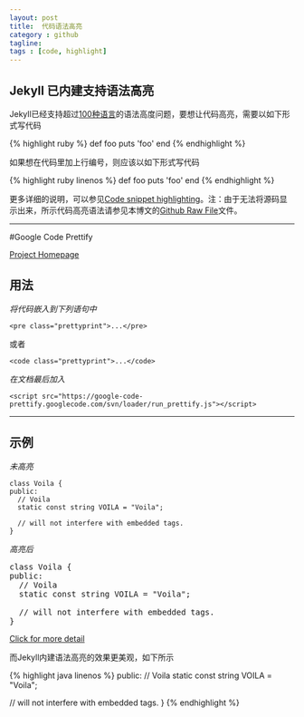 ```yaml
---
layout: post
title:  代码语法高亮
category : github
tagline:  
tags : [code, highlight]
---
```


Jekyll 已内建支持语法高亮
-------

Jekyll已经支持超过[100种语言](http://pygments.org/languages/)的语法高度问题，要想让代码高亮，需要以如下形式写代码

{% highlight ruby %}
def foo
puts 'foo'
end
{% endhighlight %}


如果想在代码里加上行编号，则应该以如下形式写代码

{% highlight ruby linenos %}
def foo
puts 'foo'
end
{% endhighlight %}

更多详细的说明，可以参见[Code snippet highlighting](http://jekyllrb.com/docs/templates/)。注：由于无法将源码显示出来，所示代码高亮语法请参见本博文的[Github Raw File](https://raw.githubusercontent.com/lxiongh/lxiongh.github.com/master/_posts/2013.07/2013-07-12-code_test.md)文件。


---

#Google Code Prettify

[Project Homepage](https://code.google.com/p/google-code-prettify/)

用法
---------

*将代码嵌入到下列语句中* 

    <pre class="prettyprint">...</pre>  

或者
  
    <code class="prettyprint">...</code>


*在文档最后加入*

    <script src="https://google-code-prettify.googlecode.com/svn/loader/run_prettify.js"></script>

-----------

示例
---------

*未高亮*

    class Voila {
    public:
      // Voila
      static const string VOILA = "Voila";
    
      // will not interfere with embedded tags.
    }

*高亮后*

<pre class="prettyprint">
class Voila {
public:
  // Voila
  static const string VOILA = "Voila";
    
  // will not interfere with embedded tags.
}
</pre> 
[Click for more detail](https://google-code-prettify.googlecode.com/svn/trunk/README.html)

而Jekyll内建语法高亮的效果更美观，如下所示

{% highlight java linenos %}
public:
  // Voila
  static const string VOILA = "Voila";
    
  // will not interfere with embedded tags.
}
{% endhighlight %}

<script src="https://google-code-prettify.googlecode.com/svn/loader/run_prettify.js"></script>
